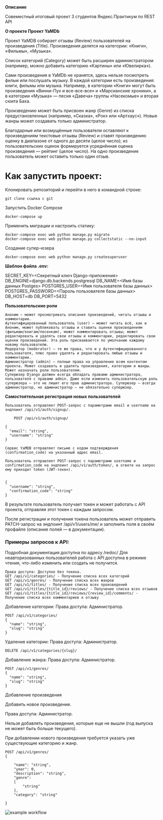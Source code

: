 **Описание**

Совеместный итоговый проект 3 студентов Яндекс.Практикум по REST API 

**О проекте Проект YaMDb**

Проект YaMDB собирает отзывы (Review) пользователей на произведения (Title). Произведения делятся на категории: «Книги», «Фильмы», «Музыка». 

Список категорий (Category) может быть расширен администратором (например, можно добавить категорию «Картины» или «Ювелирка»).

Сами произведения в YaMDb не хранятся, здесь нельзя посмотреть фильм или послушать музыку.
В каждой категории есть произведения: книги, фильмы или музыка. Например, в категории «Книги» могут быть произведения «Винни-Пух и все-все-все» и «Марсианские хроники», а в категории «Музыка» — песня «Давеча» группы «Насекомые» и вторая сюита Баха.

Произведению может быть присвоен жанр (Genre) из списка предустановленных (например, «Сказка», «Рок» или «Артхаус»). Новые жанры может создавать только администратор.

Благодарные или возмущённые пользователи оставляют к произведениям текстовые отзывы (Review) и ставят произведению оценку в диапазоне от одного до десяти (целое число); из пользовательских оценок формируется усреднённая оценка произведения — рейтинг (целое число). На одно произведение пользователь может оставить только один отзыв.

# Как запустить проект:

Клонировать репозиторий и перейти в него в командной строке:

```
git clone ссылка с git
```
Запустить Docker Compose

```
docker-compose up
```

Применить миграции и настроить статику:
```
docker-compose exec web python manage.py migrate
docker-compose exec web python manage.py collectstatic --no-input 
```

Создание супер-юзера
```
docker-compose exec web python manage.py createsuperuser
```

**Шаблон файла .env:**

SECRET_KEY=<Секретный ключ Django-приложения>
DB_ENGINE=django.db.backends.postgresql
DB_NAME=<Имя базы данных Postges>
POSTGRES_USER=<Имя пользователя базы данных>
POSTGRES_PASSWORD=<Пароль пользователя базы данных>
DB_HOST=db
DB_PORT=5432


**Пользовательские роли**

    Аноним — может просматривать описания произведений, читать отзывы и комментарии.
    Аутентифицированный пользователь (user) — может читать всё, как и Аноним, может публиковать отзывы и ставить оценки произведениям (фильмам/книгам/песенкам), может комментировать отзывы; может редактировать и удалять свои отзывы и комментарии, редактировать свои оценки произведений. Эта роль присваивается по умолчанию каждому новому пользователю.
    Модератор (moderator) — те же права, что и у Аутентифицированного пользователя, плюс право удалять и редактировать любые отзывы и комментарии.
    Администратор (admin) — полные права на управление всем контентом проекта. Может создавать и удалять произведения, категории и жанры. Может назначать роли пользователям.
    Суперюзер Django должен всегда обладать правами администратора, пользователя с правами admin. Даже если изменить пользовательскую роль суперюзера — это не лишит его прав администратора. Суперюзер — всегда администратор, но администратор — не обязательно суперюзер.

**Самостоятельная регистрация новых пользователей**

    Пользователь отправляет POST-запрос с параметрами email и username на эндпоинт /api/v1/auth/signup/.
```
    POST /api/v1/auth/signup/

{
  "email": "string",
  "username": "string"
}
```
    Сервис YaMDB отправляет письмо с кодом подтверждения (confirmation_code) на указанный адрес email.

    Пользователь отправляет POST-запрос с параметрами username и confirmation_code на эндпоинт /api/v1/auth/token/, в ответе на запрос ему приходит token (JWT-токен).

```

{
  "username": "string",
  "confirmation_code": "string"
}
```

В результате пользователь получает токен и может работать с API проекта, отправляя этот токен с каждым запросом.

После регистрации и получения токена пользователь может отправить PATCH-запрос на эндпоинт /api/v1/users/me/ и заполнить поля в своём профайле (описание полей — в документации).

### Примеры запросов к API:

Подробная документация доступна по адресу /redoc/ Для неавторизованных пользователей работа с API доступна в режиме чтения, что-либо изменить или создать не получится.

```
Права доступа: Доступно без токена.
GET /api/v1/categories/ - Получение списка всех категорий
GET /api/v1/genres/ - Получение списка всех жанров
GET /api/v1/titles/ - Получение списка всех произведений
GET /api/v1/titles/{title_id}/reviews/ - Получение списка всех отзывов
GET /api/v1/titles/{title_id}/reviews/{review_id}/comments/ - Получение списка всех комментариев к отзыву

```

Добавление категории:
Права доступа: Администратор.
```
POST /api/v1/categories/
{
  "name": "string",
  "slug": "string"
}
```

Удаление категории:
Права доступа: Администратор.
```
DELETE /api/v1/categories/{slug}/
```

Добавление жанра:
Права доступа: Администратор.
```
POST /api/v1/genres/
{
  "name": "string",
  "slug": "string"
}
```
Добавление произведения

Добавить новое произведение.

Права доступа: Администратор.

Нельзя добавлять произведения, которые еще не вышли (год выпуска не может быть больше текущего).

При добавлении нового произведения требуется указать уже существующие категорию и жанр.
```
POST /api/v1/genres/
{

    "name": "string",
    "year": 0,
    "description": "string",
    "genre": 
    [
        "string"
    ],
    "category": "string"

}
```

![example workflow](https://github.com/AlexStr94/yamdb_final/actions/workflows/yamdb_workflow.yml/badge.svg)